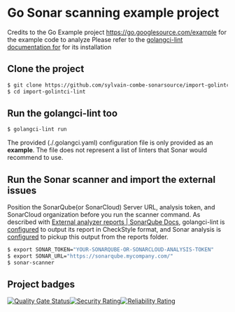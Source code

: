 # Go Sonar scanning example project

Credits to the Go Example project <https://go.googlesource.com/example> for the example code to analyze
Please refer to the [golangci-lint documentation for](https://golangci-lint.run) for its installation

## Clone the project

``` bash
$ git clone https://github.com/sylvain-combe-sonarsource/import-golintci-lint
$ cd import-golintci-lint
```

## Run the golangci-lint too

``` bash
$ golangci-lint run
```

The provided (./.golangci.yaml) configuration file is only provided as an **example**. The file does not represent a list of linters that Sonar would recommend to use.

## Run the Sonar scanner and import the external issues

Position the SonarQube(or SonarCloud) Server URL, analysis token, and SonarCloud organization before you run the scanner command.
As described with [External analyzer reports | SonarQube Docs](https://docs.sonarsource.com/sonarqube/latest/analyzing-source-code/importing-external-issues/external-analyzer-reports/), golangci-lint is [configured](./.golangci.yaml) to output its report in CheckStyle format, and Sonar analysis is [configured](./sonar-project.properties) to pickup this output from the reports folder.

``` bash
$ export SONAR_TOKEN="YOUR-SONARQUBE-OR-SONARCLOUD-ANALYSIS-TOKEN"
$ export SONAR_URL="https://sonarqube.mycompany.com/"
$ sonar-scanner
```

## Project badges

[![Quality Gate Status](https://nautilus.sonarqube.org/api/project_badges/measure?project=SonarSource-Demos_golang-example&metric=alert_status&token=sqb_0a8642ec80539a223ca8f1bb20f5acd16978b91c)](https://nautilus.sonarqube.org/dashboard?id=SonarSource-Demos_golang-example)[![Security Rating](https://nautilus.sonarqube.org/api/project_badges/measure?project=SonarSource-Demos_golang-example&metric=security_rating&token=sqb_0a8642ec80539a223ca8f1bb20f5acd16978b91c)](https://nautilus.sonarqube.org/dashboard?id=SonarSource-Demos_golang-example)[![Reliability Rating](https://nautilus.sonarqube.org/api/project_badges/measure?project=SonarSource-Demos_golang-example&metric=reliability_rating&token=sqb_0a8642ec80539a223ca8f1bb20f5acd16978b91c)](https://nautilus.sonarqube.org/dashboard?id=SonarSource-Demos_golang-example)
